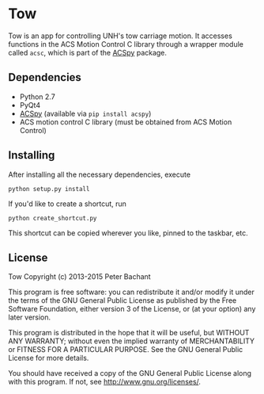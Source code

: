 Tow
===
Tow is an app for controlling UNH's tow carriage motion. It accesses functions
in the ACS Motion Control C library through a wrapper module called `acsc`,
which is part of the [ACSpy](https://github.com/petebachant/ACSpy) package.

Dependencies
-----------
  * Python 2.7
  * PyQt4
  * [ACSpy](https://github.com/petebachant/ACSpy) (available via `pip install acspy`)
  * ACS motion control C library (must be obtained from ACS Motion Control)

Installing
----------
After installing all the necessary dependencies, execute

    python setup.py install

If you'd like to create a shortcut, run

    python create_shortcut.py

This shortcut can be copied wherever you like, pinned to the taskbar, etc.

License
-------
Tow Copyright (c) 2013-2015 Peter Bachant

This program is free software: you can redistribute it and/or modify
it under the terms of the GNU General Public License as published by
the Free Software Foundation, either version 3 of the License, or
(at your option) any later version.

This program is distributed in the hope that it will be useful,
but WITHOUT ANY WARRANTY; without even the implied warranty of
MERCHANTABILITY or FITNESS FOR A PARTICULAR PURPOSE.  See the
GNU General Public License for more details.

You should have received a copy of the GNU General Public License
along with this program.  If not, see <http://www.gnu.org/licenses/>.


